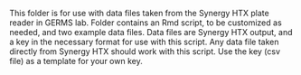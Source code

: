 This folder is for use with data files taken from the Synergy HTX plate reader in GERMS lab. Folder contains an Rmd script, to be customized as needed, and two example data files. Data files are Synergy HTX output, and a key in the necessary format for use with this script. Any data file taken directly from Synergy HTX should work with this script. Use the key (csv file) as a template for your own key. 
